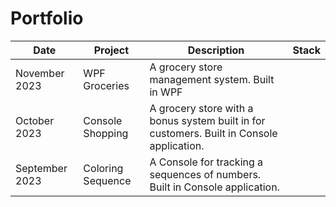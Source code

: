 # Portfolio


| Date             | Project                | Description                                    | Stack |
|------------------|------------------------|------------------------------------------------|-------|
| November 2023    | WPF Groceries          | A grocery store management system. Built in WPF|       |
| October 2023     | Console Shopping       | A grocery store with a bonus system built in for customers. Built in Console application.  |       |    
| September 2023   | Coloring Sequence      | A Console for tracking a sequences of numbers. Built in Console application. |       |

<!--
**Bjornanger/Bjornanger** is a ✨ _special_ ✨ repository because its `README.md` (this file) appears on your GitHub profile.

Here are some ideas to get you started:

- 🔭 I’m currently working on ...
- 🌱 I’m currently learning ...
- 👯 I’m looking to collaborate on ...
- 🤔 I’m looking for help with ...
- 💬 Ask me about ...
- 📫 How to reach me: ...
- 😄 Pronouns: ...
- ⚡ Fun fact: ...
-->
